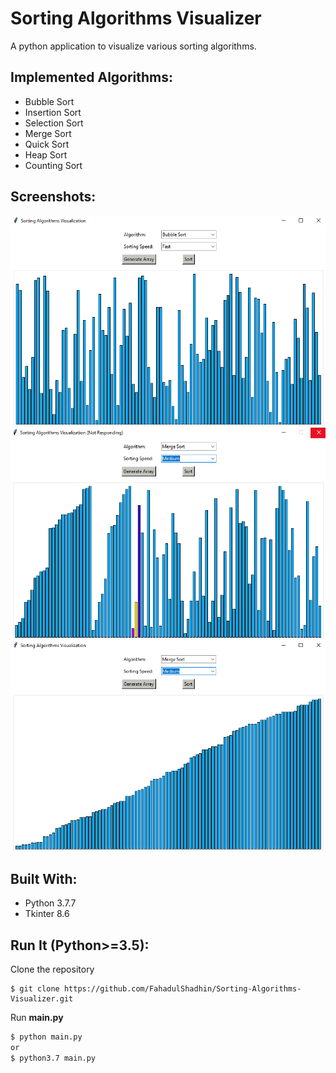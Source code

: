 # Sorting Algorithms Visualizer
<p>A python application to visualize various sorting algorithms.</p>

## Implemented Algorithms:
* Bubble Sort 
* Insertion Sort 
* Selection Sort 
* Merge Sort 
* Quick Sort 
* Heap Sort 
* Counting Sort

## Screenshots:
<img src="img/ss1.png">
<img src="img/ss2.png">
<img src="img/ss3.png">

## Built With:
* Python 3.7.7
* Tkinter 8.6

## Run It (Python>=3.5):
<p> Clone the repository </p>

```
$ git clone https://github.com/FahadulShadhin/Sorting-Algorithms-Visualizer.git
```

<p>Run <strong>main.py</strong><p>

```cmd
$ python main.py 
or
$ python3.7 main.py
```
  
